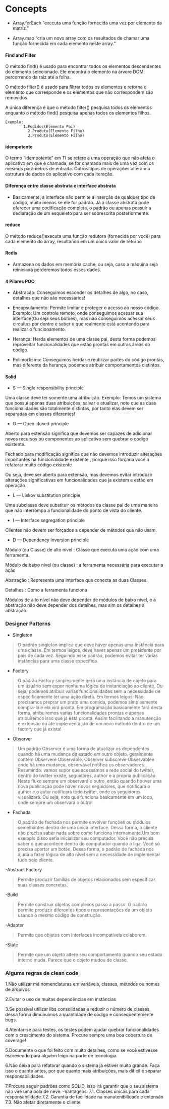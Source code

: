 # Concepts


- Array.forEach “executa uma função fornecida uma vez por elemento da matriz.”

- Array.map “cria um novo array com os resultados de chamar uma função fornecida em cada elemento neste array.”


#### Find and Filter
O método find() é usado para encontrar todos os elementos descendentes do elemento selecionado. Ele encontra o elemento na árvore DOM percorrendo da raiz até a folha.

O método filter() é usado para filtrar todos os elementos e retorna o elemento que corresponde e os elementos que não correspondem são removidos.

A única diferença é que o método filter() pesquisa todos os elementos enquanto o método find() pesquisa apenas todos os elementos filhos.

````
Exemplo:
        1.Pedidos(Elemento Pai)
          2.Produto(Elemento Filho) 
          3.Produto(Elemento Filho)
````

#### idempotente

O termo “idempotente” em TI se refere a uma operação que não afeta o aplicativo em que é chamada, se for chamada mais de uma vez com os mesmos parâmetros de entrada. Outros tipos de operações alteram a estrutura de dados do aplicativo com cada iteração.

#### Diferença entre classe abstrata e interface abstrata

- Basicamente, a interface não permite a inserção de qualquer tipo de código, muito menos se ele for padrão. Já a classe abstrata pode oferecer uma codificação completa, o padrão ou apenas possuir a declaração de um esqueleto para ser sobrescrita posteriormente.

#### reduce
O método reduce()executa uma função redutora (fornecida por você) para cada elemento do array, resultando em um único valor de retorno


#### Redis

- Armazena os dados em memória cache, ou seja, caso a máquina seja reiniciada perderemos todos esses dados.

#### 4 Pilares POO

- Abstração: Conseguimos esconder os detalhes de algo, no caso, detalhes que não são necessários!

- Encapsulamento: Permite limitar e proteger o acesso ao nosso código. Exemplo: Um controle remoto, onde conseguimos acessar
sua interface(Ou seja seus botões), mas não conseguimos acessar seus circuitos por dentro e saber o que realmente está acontendo para realizar o funcionamento.

- Herança: Herda elementos de uma classe pai, desta forma podemos reproveitar funcionalidades que estão prontas em outras áreas do código.

- Polimorfismo: Conseguimos herdar e reutilizar partes do código prontas, mas diferente da herança, podemos atribuir comportamentos distintos.


#### Solid

- S — Single responsibility principle


Uma classe deve ter somente uma atribuíção. Exemplo: Temos um sistema que possuí apenas duas atribuições, salvar e atualizar, note que as duas funcionalidades são totalmente distintas, por tanto elas devem ser separadas em classes diferentes!


- O — Open closed principle

Aberto para extensão significa que devemos ser capazes de adicionar novos recursos ou componentes ao aplicativo sem quebrar o código existente.

Fechado para modificação significa que não devemos introduzir alterações importantes na funcionalidade existente , porque isso forçaria você a refatorar muito código existente 

Ou seja, deve ser aberto para extensão, mas devemos evitar introduzir alterações significativas em funcionalidades que ja existem e estão em operação.


- L — Liskov substitution principle

Uma subclasse deve substituir os métodos da classe pai de uma maneira que não interrompa a funcionalidade do ponto de vista do cliente.

- I — Interface segregation principle

Clientes não devem ser forçados a depender de métodos que não usam.

- D — Dependency Inversion principle

Módulo (ou Classe) de alto nível : Classe que executa uma ação com uma ferramenta.

Módulo de baixo nível (ou classe) : a ferramenta necessária para executar a ação

Abstração : Representa uma interface que conecta as duas Classes.

Detalhes : Como a ferramenta funciona

Módulos de alto nível não deve depender de módulos de baixo nível, e a abstração não deve depender dos detalhes, mas sim os detalhes à abstração.

### Designer Patterns

- Singleton

> O padrão singleton implica que deve haver apenas uma instância para uma classe. Em termos leigos, deve haver apenas um presidente por país de cada vez. Seguindo esse padrão, podemos evitar ter várias instâncias para uma classe específica.

- Factory 

>O padrão Factory simplesmente gera uma instância de objeto para um usuário sem expor nenhuma lógica de instanciação ao cliente. Ou seja, podemos atribuir varias funcionalidades sem a necessidade de especificamente ter uma ação direta. Em termos leigos: Não precisamos preprar um prato uma comida, podemos simplesmente compra-lá e ela virá pronta. Em programação basicamente fará desta forma, atribuíremos varias funcionalidades prontas e apenas atribuíremos isso que já está pronta. Assim facilitando a manutenção e extensão ou até implementação de um novo método dentro de um factory que já exista!

- Observer

> Um padrão Observer é uma forma de atualizar os dependentes quando há uma mudança de estado em outro objeto. geralmente contém Observere Observable. Observer subscreve Observablee onde há uma mudança, observável notifica os observadores. Resumindo: vamos supor que acessamos a rede social do twitter, dentro do twitter existe, seguidores, author e a propria publicação. Neste fluxo sempre um observará o outro, então quando houver uma nova publicação pode haver novos seguidores, que notificará o author e o autor notificará todo twitter, onde os seguidores visualizará. Ou seja, note que funciona basicamente em um loop, onde sempre um observará o outro!

- Fachada

> O padrão de fachada nos permite envolver funções ou módulos semelhantes dentro de uma única interface. Dessa forma, o cliente não precisa saber nada sobre como funciona internamente.Um bom exemplo disso seria inicializar seu computador. Você não precisa saber o que acontece dentro do computador quando o liga. Você só precisa apertar um botão. Dessa forma, o padrão de fachada nos ajuda a fazer lógica de alto nível sem a necessidade de implementar tudo pelo cliente.

-Abstract Factory 

>Permite produzir famílias de objetos relacionados sem especificar suas classes concretas.

-Build

>Permite construir objetos complexos passo a passo. O padrão permite produzir diferentes tipos e representações de um objeto usando o mesmo código de construção.

-Adapter

>Permite que objetos com interfaces incompatíveis colaborem.

-State

>Permite que um objeto altere seu comportamento quando seu estado interno muda. Parece que o objeto mudou de classe.


### Algums regras de clean code

1.Não utilizar má nomenclaturas em variáveis, classes, métodos ou nomes de arquivos

2.Evitar o uso de muitas dependências em instâncias

3.Se possível utilizar libs consolidadas e reduzir o número de classes, dessa forma dimunuímos a quantidade de código e consequentemente bugs.

4.Atentar-se para testes, os testes podem ajudar quebrar funcionalidades com o crescimento do sistema. Procure sempre uma boa cobertura de coverage!

5.Documente o que foi feito com muito detalhes, como se você estivesse escrevendo para alguém leigo na parte de tecnologia. 

6.Não deixa para refatorar quando o sistema já estiver muito grande. Faça isso o quanto antes, por que quanto mais atribuíções, mais díficil é separar responsabilidades.

7.Procure seguir padrões como SOLID, isso irá garantir que o seu sistema não vire uma bola de neve. 
        -Vantagens: 
                7.1. Classes únicas para cada responsabilidade
                7.2. Garantia de facilidade na manutenibilidade e extensão
                7.3. Não afetar diretamente o cliente





